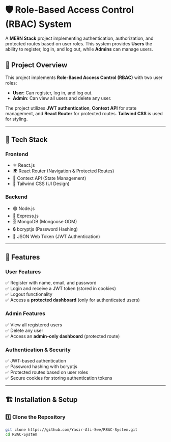 # 🛡️ Role-Based Access Control (RBAC) System

A **MERN Stack** project implementing authentication, authorization, and protected routes based on user roles. This system provides **Users** the ability to register, log in, and log out, while **Admins** can manage users.

## 📌 Project Overview

This project implements **Role-Based Access Control (RBAC)** with two user roles:

- **User**: Can register, log in, and log out.
- **Admin**: Can view all users and delete any user.

The project utilizes **JWT authentication**, **Context API** for state management, and **React Router** for protected routes. **Tailwind CSS** is used for styling.

---

## 🚀 Tech Stack

### **Frontend**
- ⚛️ React.js
- 🌍 React Router (Navigation & Protected Routes)
- 🎯 Context API (State Management)
- 🎨 Tailwind CSS (UI Design)

### **Backend**
- 🟢 Node.js
- 🚀 Express.js
- 🗄️ MongoDB (Mongoose ODM)
- 🔒 bcryptjs (Password Hashing)
- 🔑 JSON Web Token (JWT Authentication)

---

## 🎯 Features

### **User Features**
✅ Register with name, email, and password  
✅ Login and receive a JWT token (stored in cookies)  
✅ Logout functionality  
✅ Access a **protected dashboard** (only for authenticated users)  

### **Admin Features**
✅ View all registered users  
✅ Delete any user  
✅ Access an **admin-only dashboard** (protected route)  

### **Authentication & Security**
✅ JWT-based authentication  
✅ Password hashing with bcryptjs  
✅ Protected routes based on user roles  
✅ Secure cookies for storing authentication tokens  

---

## 🏗️ Installation & Setup

### **1️⃣ Clone the Repository**
```sh
git clone https://github.com/Yasir-Ali-Swe/RBAC-System.git
cd RBAC-System
